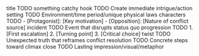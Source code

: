 <story>
<name>title</name>
<content>
TODO something catchy
</content>
</story>

<story>
<name>hook</name>
<content>
TODO Create immediate intrigue/action
</content>
</story>

<story>
<name>setting</name>
<content>
TODO Environment/time period/unique physical laws
</content>
</story>

<story>
<name>characters</name>
<content>
TODO
- [Protagonist]: [Key motivation]  
- [Opposition]: [Nature of conflict source]  
</content>
</story>

<story>
<name>incident</name>
<content>
TODO Event that disrupts status quo
</content>
</story>

<story>
<name>progression</name>
<content>
TODO
1. [First escalation]
2. [Turning point]
3. [Critical choice]
</content>
</story>

<story>
<name>twist</name>
<content>
TODO Unexpected truth that reframes conflict
</content>
</story>

<story>
<name>resolution</name>
<content>
TODO Concrete steps toward climax
</content>
</story>

<story>
<name>close</name>
<content>
TODO Lasting impression/visual/metaphor
</content>
</story>